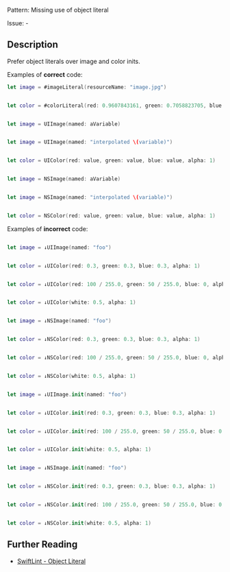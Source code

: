 Pattern: Missing use of object literal

Issue: -

## Description

Prefer object literals over image and color inits.

Examples of **correct** code:
```swift
let image = #imageLiteral(resourceName: "image.jpg")


let color = #colorLiteral(red: 0.9607843161, green: 0.7058823705, blue: 0.200000003, alpha: 1)


let image = UIImage(named: aVariable)


let image = UIImage(named: "interpolated \(variable)")


let color = UIColor(red: value, green: value, blue: value, alpha: 1)


let image = NSImage(named: aVariable)


let image = NSImage(named: "interpolated \(variable)")


let color = NSColor(red: value, green: value, blue: value, alpha: 1)

```
Examples of **incorrect** code:
```swift

let image = ↓UIImage(named: "foo")


let color = ↓UIColor(red: 0.3, green: 0.3, blue: 0.3, alpha: 1)


let color = ↓UIColor(red: 100 / 255.0, green: 50 / 255.0, blue: 0, alpha: 1)


let color = ↓UIColor(white: 0.5, alpha: 1)


let image = ↓NSImage(named: "foo")


let color = ↓NSColor(red: 0.3, green: 0.3, blue: 0.3, alpha: 1)


let color = ↓NSColor(red: 100 / 255.0, green: 50 / 255.0, blue: 0, alpha: 1)


let color = ↓NSColor(white: 0.5, alpha: 1)


let image = ↓UIImage.init(named: "foo")


let color = ↓UIColor.init(red: 0.3, green: 0.3, blue: 0.3, alpha: 1)


let color = ↓UIColor.init(red: 100 / 255.0, green: 50 / 255.0, blue: 0, alpha: 1)


let color = ↓UIColor.init(white: 0.5, alpha: 1)


let image = ↓NSImage.init(named: "foo")


let color = ↓NSColor.init(red: 0.3, green: 0.3, blue: 0.3, alpha: 1)


let color = ↓NSColor.init(red: 100 / 255.0, green: 50 / 255.0, blue: 0, alpha: 1)


let color = ↓NSColor.init(white: 0.5, alpha: 1)

```

## Further Reading

* [SwiftLint - Object Literal](https://github.com/realm/SwiftLint/blob/master/Rules.md#object-literal)